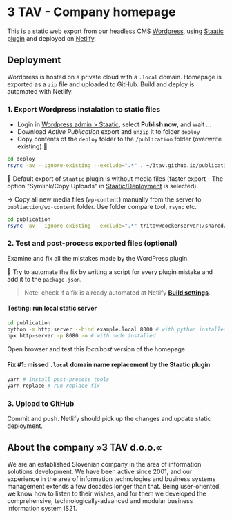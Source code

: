 # 3 TAV - Company homepage

This is a static web export from our headless CMS [Wordpress](https://wordpress.org/), using [Staatic plugin](https://staatic.com/) and deployed on [Netlify](https://www.netlify.com/).

## Deployment

Wordpress is hosted on a private cloud with a `.local` domain. Homepage is exported as a `zip` file and uploaded to GitHub. Build and deploy is automated with Netlify.

### 1. Export Wordpress instalation to static files

- Login in [Wordpress admin > Staatic](http://sl_wordpress.dockerserver.3tav.local/wp-admin/admin.php?page=staatic-publications), select **Publish now**, and wait ...
- Download *Active Publication* export and `unzip` it to folder `deploy`
- Copy contents of the `deploy` folder to the `/publication` folder (overwrite existing) 🎈

```sh
cd deploy
rsync -av --ignore-existing --exclude=".*" . ~/3tav.github.io/publication
```

🎈 Default export of `Staatic` plugin is without media files (faster export - The option "Symlink/Copy Uploads" in [Staatic/Deployment](http://sl_wordpress.dockerserver.3tav.local/wp-admin/admin.php?page=staatic-settings&group=staatic-deployment) is selected).

-> Copy all new media files (`wp-content`) manually from the server to `publiaction/wp-content` folder. Use folder compare tool, `rsync` etc.

```sh
cd publication
rsync -av --ignore-existing --exclude=".*" tritav@dockerserver:/shared/docker/company_homepage/sl_wordpress/wp-content/ ./publication/.
```

### 2. Test and post-process exported files (optional)

Examine and fix all the mistakes made by the WordPress plugin.

🧸 Try to automate the fix by writing a script for every plugin mistake and add it to the `package.json`.

> Note: check if a fix is already automated at Netlify [**Build settings**](https://app.netlify.com/sites/3tav-si/configuration/deploys).

#### Testing: run local static server

```sh
cd publication
python -m http.server --bind example.local 8000 # with python installed
npx http-server -p 8080 -o # with node installed
```

Open browser and test this *localhost* version of the homepage.

#### Fix #1: missed `.local` domain name replacement by the Staatic plugin

```sh
yarn # install post-process tools
yarn replace # run replace fix
```

### 3. Upload to GitHub

Commit and push. Netlify should pick up the changes and update static deployment.

## About the company »3 TAV d.o.o.«

We are an established Slovenian company in the area of information solutions development. We have been active since 2001, and our experience in the area of information technologies and business systems management extends a few decades longer than that. Being user-oriented, we know how to listen to their wishes, and for them we developed the comprehensive, technologically-advanced and modular business information system IS21.
